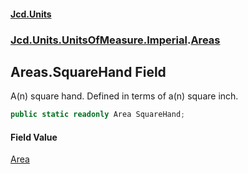 #### [Jcd.Units](index.md 'index')
### [Jcd.Units.UnitsOfMeasure.Imperial](Jcd.Units.UnitsOfMeasure.Imperial.md 'Jcd.Units.UnitsOfMeasure.Imperial').[Areas](Jcd.Units.UnitsOfMeasure.Imperial.Areas.md 'Jcd.Units.UnitsOfMeasure.Imperial.Areas')

## Areas.SquareHand Field

A(n) square hand. Defined in terms of a(n) square inch.

```csharp
public static readonly Area SquareHand;
```

#### Field Value
[Area](Jcd.Units.UnitTypes.Area.md 'Jcd.Units.UnitTypes.Area')